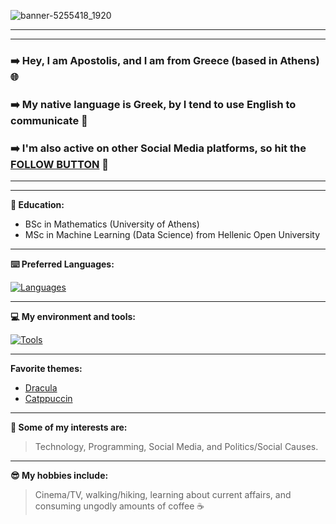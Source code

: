 
![banner-5255418_1920](https://github.com/user-attachments/assets/47f5fac0-d19a-404a-8cf3-61bd3fca076c)

***
***
### **➡️ Hey, I am Apostolis, and I am from Greece (based in Athens) 🌐**
### ➡️ My native language is Greek, by I tend to use English to communicate 🦜
### ➡️ I'm also active on other Social Media platforms, so hit the [FOLLOW BUTTON](https://linktr.ee/apostlkpl) 📲
***
***
**📑 Education:**
- BSc in Mathematics (University of Athens)
- MSc in Machine Learning (Data Science) from Hellenic Open University
***
**⌨️ Preferred Languages:**

[![Languages](https://skillicons.dev/icons?i=cpp,java,py,r)](https://skillicons.dev)
***
**💻 My environment and tools:**

[![Tools](https://skillicons.dev/icons?i=ubuntu,bash,vim,vscode,git,pytorch,tensorflow)](https://skillicons.dev)
***
**Favorite themes:**
- [Dracula](https://github.com/dracula/dracula-theme)
- [Catppuccin](https://github.com/catppuccin)
***
**🌿 Some of my interests are:**
> Technology, Programming, Social Media, and Politics/Social Causes.
***
**😎 My hobbies include:**
> Cinema/TV, walking/hiking, learning about current affairs, and consuming ungodly amounts of coffee ☕
<!--
**apostlkpl/apostlkpl** is a ✨ _special_ ✨ repository because its `README.md` (this file) appears on your GitHub profile.

Here are some ideas to get you started:

- 🔭 I’m currently working on ...
- 🌱 I’m currently learning ...
- 👯 I’m looking to collaborate on ...
- 🤔 I’m looking for help with ...
- 💬 Ask me about ...
- 📫 How to reach me: ...
- 😄 Pronouns: ...
- ⚡ Fun fact: ...
-->
